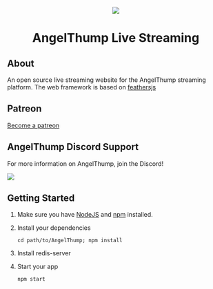 <p align="center">
  <img src="https://angelthump.com/assets/small_logo.png">
</p>
<h1 align="center">AngelThump Live Streaming</h1>

> 

## About

An open source live streaming website for the AngelThump streaming platform. The web framework is based on [feathersjs](http://feathersjs.com)

## Patreon

[Become a patreon](https://www.patreon.com/angelthump)

## AngelThump Discord Support

For more information on AngelThump, join the Discord! 

[![](https://discordapp.com/api/guilds/440321871431598090/embed.png?style=banner2)](https://discord.gg/QGrZXNh)

## Getting Started

1. Make sure you have [NodeJS](https://nodejs.org/) and [npm](https://www.npmjs.com/) installed.
2. Install your dependencies
    
    ```
    cd path/to/AngelThump; npm install
    ```

3. Install redis-server
4. Start your app
    
    ```
    npm start
    ```
